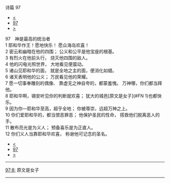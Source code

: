 ﻿





 诗篇 97




* [<](bible/PSA096.md)
* [97](bible/PSA.md)
* [>](bible/PSA098.md)



 
97　神是最高的统治者  
1 耶和华作王！愿地快乐！ 愿众海岛欢喜！  
2 密云和幽暗在他的四围； 公义和公平是他宝座的根基。  
3 有烈火在他前头行， 烧灭他四围的敌人。  
4 他的闪电光照世界， 大地看见便震动。  
5 诸山见耶和华的面， 就是全地之主的面，便消化如蜡。     
6 诸天表明他的公义； 万民看见他的荣耀。  
7 愿一切事奉雕刻的偶像、 靠虚无之神自夸的，都蒙羞愧。 万神哪，你们都当拜他。  
8 耶和华啊，锡安听见你的判断就欢喜； 犹大的城邑[原文是女子](#FN
1)也都快乐。  
9 因为你—耶和华至高，超乎全地； 你被尊崇，远超万神之上。     
10 你们爱耶和华的，都当恨恶罪恶； 他保护圣民的性命， 搭救他们脱离恶人的手。  
11 散布亮光是为义人； 预备喜乐是为正直人。  
12 你们义人当靠耶和华欢喜， 称谢他可记念的圣名。 
* [<](bible/PSA096.md)
* [97](bible/PSA.md)
* [>](bible/PSA098.md)





---


[97:8:](#V8)
原文是女子




---










